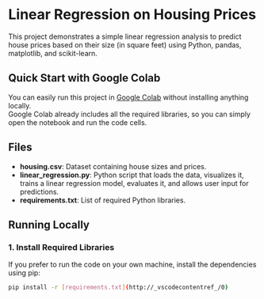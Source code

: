 # Linear Regression on Housing Prices

This project demonstrates a simple linear regression analysis to predict house prices based on their size (in square feet) using Python, pandas, matplotlib, and scikit-learn.

## Quick Start with Google Colab

You can easily run this project in [Google Colab](https://colab.research.google.com/drive/1QiYRSHPRWuFp3DKliALm1ka6nW8j9Kx0?usp=sharing) without installing anything locally.  
Google Colab already includes all the required libraries, so you can simply open the notebook and run the code cells.

## Files

- **housing.csv**: Dataset containing house sizes and prices.
- **linear_regression.py**: Python script that loads the data, visualizes it, trains a linear regression model, evaluates it, and allows user input for predictions.
- **requirements.txt**: List of required Python libraries.

## Running Locally

### 1. Install Required Libraries

If you prefer to run the code on your own machine, install the dependencies using pip:

```sh
pip install -r [requirements.txt](http://_vscodecontentref_/0)
```


